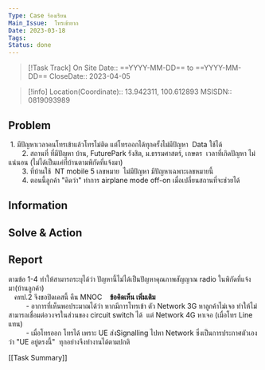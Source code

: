 ```yaml
---
Type: Case ร้องเรียน
Main_Issue:  โทรเข้ายาก
Date: 2023-03-18
Tags:
Status: done
---
```


>[!Task Track]
>On Site Date::   ==YYYY-MM-DD==  to ==YYYY-MM-DD==
>CloseDate::   2023-04-05

>[!info]
>Location(Coordinate)::  13.942311, 100.612893
>MSISDN:: 0819093989


## Problem
 1. มีปัญหาเวลาคนโทรเข้าแล้วโทรไม่ติด แต่โทรออกได้ทุกครั้งไม่มีปัญหา  Data ใช้ได้  
       2. สถานที่ ที่มีปัญหา บ้าน, FuturePark รังสิต, ม.ธรรมศาสตร์, เกษตร  เวลาที่เกิดปัญหา ไม่แน่นอน (ไม่ได้เป็นแค่ที่บ้านตามพิกัดที่แจ้งมา)  
       3. ที่บ้านใช้  NT mobile 5 เลขหมาย  ไม่มีปัญหา มีปัญหาเฉพาะเลขหมายนี้  
       4. ตอนนี้ลูกค้า "คิดว่า" ทำการ airplane mode off-on เมื่อเปลี่ยนสถานที่จะช่วยได้


## Information



## Solve & Action
## Report

ตามข้อ 1-4 ทำให้สามารถระบุได้ว่า ปัญหานี้ไม่ได้เป็นปัญหาคุณภาพสัญญาณ radio ในพิกัดที่แจ้งมา(บ้านลูกค้า)  
   คทป.2 จึงขอปิดเคสนี้ คืน MNOC
   **ข้อคิดเห็น เพิ่มเติม**  
         - อาการที่เห็นพอประมาณได้ว่า หากมีการโทรเข้า ตัว Network 3G หาลูกค้าไม่เจอ ทำให้ไม่สามารถเชื่อมต่อวงจรในส่วนของ circuit switch ได้  แต่ Network 4G หาเจอ (เมื่อโทร Line แทน)  
         - เมื่อโทรออก โทรได้ เพราะ UE ส่งSignalling ไปหา Network ซึ่งเป็นการประกาศตัวเองว่า "UE อยู่ตรงนี้"  ทุกอย่างจึงทำงานได้ตามปกติ



[[Task Summary]]




